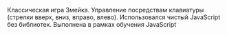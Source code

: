 Классическая игра Змейка. Управление посредствам клавиатуры (стрелки вверх, вниз, вправо, влево).
Использовался чистый JavaScript без библиотек. 
Выполнена в рамках обучения JavaScript

